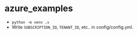 # azure_examples

- `python -m venv ,v`
- Write `SUBSCRIPTION_ID`, `TENANT_ID`, etc.. in config/config.yml.
